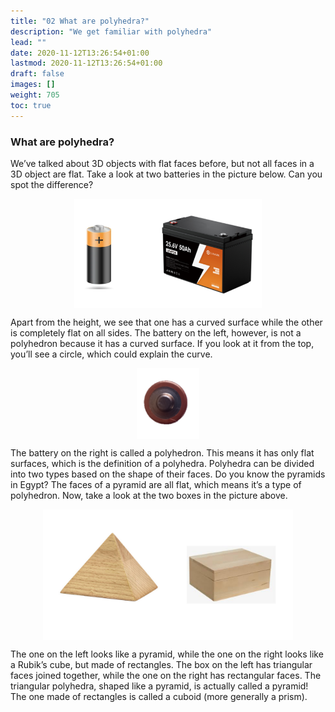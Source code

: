 ```yaml
---
title: "02 What are polyhedra?"
description: "We get familiar with polyhedra"
lead: ""
date: 2020-11-12T13:26:54+01:00
lastmod: 2020-11-12T13:26:54+01:00
draft: false
images: []
weight: 705
toc: true
---
```



### What are polyhedra?

We’ve talked about 3D objects with flat faces before, but not all faces in a 3D object are flat. Take a look at two batteries in the picture below. Can you spot the difference? 

<img src="2_6_and_2_7_battery.png" width="300" style="display: block; margin: 0 auto;">

Apart from the height, we see that one has a curved surface while the other is completely flat on all sides. The battery on the left, however, is not a polyhedron because it has a curved surface. If you look at it from the top, you’ll see a circle, which could explain the curve. 

<img src="2_8_cyindrical_battery_top_view.png" width="100" style="display: block; margin: 0 auto;">

The battery on the right is called a polyhedron. This means it has only flat surfaces, which is the definition of a polyhedra. Polyhedra can be divided into two types based on the shape of their faces. 
Do you know the pyramids in Egypt? The faces of a pyramid are all flat, which means it’s a type of polyhedron. 
Now, take a look at the two boxes in the picture above. 
 
<img src="2_9_and_2_10_polyhedra_pyramid_cuboid.png" width="400" style="display: block; margin: 0 auto;">

The one on the left looks like a pyramid, while the one on the right looks like a Rubik’s cube, but made of rectangles. The box on the left has triangular faces joined together, while the one on the right has rectangular faces. The triangular polyhedra, shaped like a pyramid, is actually called a pyramid! The one made of rectangles is called a cuboid (more generally a prism). 